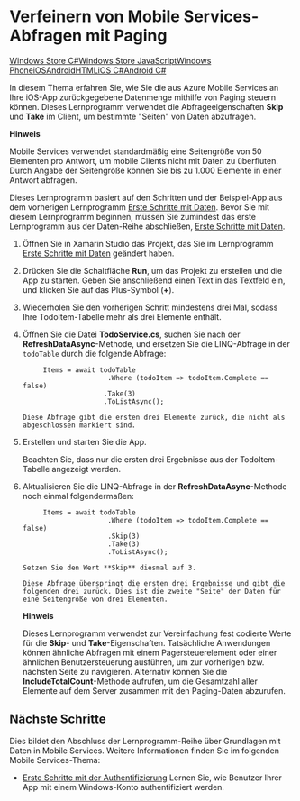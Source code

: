 <properties linkid="" urlDisplayName="" pageTitle="Add paging to data (Xamarin iOS) | Mobile Dev Center" metaKeywords="" description="Learn how to use paging to manage the amount of data returned to your Xamarin iOS app from Mobile Services." metaCanonical="" services="" authors="" solutions="" manager="" editor="" title="Refine Mobile Services queries with paging" documentationCenter="Mobile" />

Verfeinern von Mobile Services-Abfragen mit Paging
==================================================

[Windows Store C\#](/de-de/develop/mobile/tutorials/add-paging-to-data-dotnet "Windows Store C#")[Windows Store JavaScript](/de-de/develop/mobile/tutorials/add-paging-to-data-js "Windows Store JavaScript")[Windows Phone](/de-de/develop/mobile/tutorials/add-paging-to-data-wp8 "Windows Phone")[iOS](/de-de/develop/mobile/tutorials/add-paging-to-data-ios "iOS")[Android](/de-de/develop/mobile/tutorials/add-paging-to-data-android "Android")[HTML](/de-de/develop/mobile/tutorials/add-paging-to-data-html "HTML")[iOS C\#](/de-de/develop/mobile/tutorials/add-paging-to-data-xamarin-ios "Xamarin.iOS")[Android C\#](/de-de/develop/mobile/tutorials/add-paging-to-data-xamarin-android "Xamarin.Android")

In diesem Thema erfahren Sie, wie Sie die aus Azure Mobile Services an Ihre iOS-App zurückgegebene Datenmenge mithilfe von Paging steuern können. Dieses Lernprogramm verwendet die Abfrageeigenschaften **Skip** und **Take** im Client, um bestimmte "Seiten" von Daten abzufragen.

**Hinweis**

Mobile Services verwendet standardmäßig eine Seitengröße von 50 Elementen pro Antwort, um mobile Clients nicht mit Daten zu überfluten. Durch Angabe der Seitengröße können Sie bis zu 1.000 Elemente in einer Antwort abfragen.

Dieses Lernprogramm basiert auf den Schritten und der Beispiel-App aus dem vorherigen Lernprogramm [Erste Schritte mit Daten](/de-de/develop/mobile/tutorials/get-started-with-data-xamarin-ios). Bevor Sie mit diesem Lernprogramm beginnen, müssen Sie zumindest das erste Lernprogramm aus der Daten-Reihe abschließen, [Erste Schritte mit Daten](/de-de/develop/mobile/tutorials/get-started-with-data-xamarin-ios).

1.  Öffnen Sie in Xamarin Studio das Projekt, das Sie im Lernprogramm [Erste Schritte mit Daten](/de-de/develop/mobile/tutorials/get-started-with-data-xamarin-ios) geändert haben.

2.  Drücken Sie die Schaltfläche **Run**, um das Projekt zu erstellen und die App zu starten. Geben Sie anschließend einen Text in das Textfeld ein, und klicken Sie auf das Plus-Symbol (**+**).

3.  Wiederholen Sie den vorherigen Schritt mindestens drei Mal, sodass Ihre TodoItem-Tabelle mehr als drei Elemente enthält.

4.  Öffnen Sie die Datei **TodoService.cs**, suchen Sie nach der **RefreshDataAsync**-Methode, und ersetzen Sie die LINQ-Abfrage in der `todoTable` durch die folgende Abfrage:

             Items = await todoTable
                             .Where (todoItem => todoItem.Complete == false)
                            .Take(3)
                            .ToListAsync();

        Diese Abfrage gibt die ersten drei Elemente zurück, die nicht als abgeschlossen markiert sind. 

5.  Erstellen und starten Sie die App.

    Beachten Sie, dass nur die ersten drei Ergebnisse aus der TodoItem-Tabelle angezeigt werden.

6.  Aktualisieren Sie die LINQ-Abfrage in der **RefreshDataAsync**-Methode noch einmal folgendermaßen:

             Items = await todoTable
                             .Where (todoItem => todoItem.Complete == false)
                             .Skip(3)
                             .Take(3)
                             .ToListAsync();

        Setzen Sie den Wert **Skip** diesmal auf 3. 

        Diese Abfrage überspringt die ersten drei Ergebnisse und gibt die folgenden drei zurück. Dies ist die zweite "Seite" der Daten für eine Seitengröße von drei Elementen.

    **Hinweis**

    Dieses Lernprogramm verwendet zur Vereinfachung fest codierte Werte für die **Skip**- und **Take**-Eigenschaften. Tatsächliche Anwendungen können ähnliche Abfragen mit einem Pagersteuerelement oder einer ähnlichen Benutzersteuerung ausführen, um zur vorherigen bzw. nächsten Seite zu navigieren. Alternativ können Sie die **IncludeTotalCount**-Methode aufrufen, um die Gesamtzahl aller Elemente auf dem Server zusammen mit den Paging-Daten abzurufen.

Nächste Schritte
----------------

Dies bildet den Abschluss der Lernprogramm-Reihe über Grundlagen mit Daten in Mobile Services. Weitere Informationen finden Sie im folgenden Mobile Services-Thema:

-   [Erste Schritte mit der Authentifizierung](/de-de/develop/mobile/tutorials/get-started-with-users-xamarin-ios)
    Lernen Sie, wie Benutzer Ihrer App mit einem Windows-Konto authentifiziert werden.

